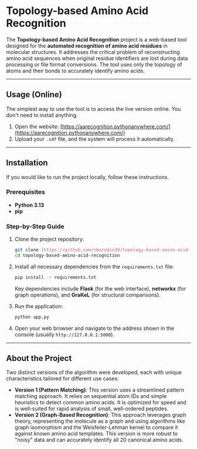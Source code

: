 # Topology-based Amino Acid Recognition

The **Topology-based Amino Acid Recognition** project is a web-based tool designed for the **automated recognition of amino acid residues** in molecular structures. It addresses the critical problem of reconstructing amino acid sequences when original residue identifiers are lost during data processing or file format conversions. The tool uses only the topology of atoms and their bonds to accurately identify amino acids.

---

## Usage (Online)

The simplest way to use the tool is to access the live version online. You don't need to install anything.

1.  Open the website: [https://aarecognition.pythonanywhere.com/](https://aarecognition.pythonanywhere.com/)
2.  Upload your `.sdf` file, and the system will process it automatically.

---

## Installation

If you would like to run the project locally, follow these instructions.

### Prerequisites

* **Python 3.13**
* **pip**

### Step-by-Step Guide

1.  Clone the project repository:
    ```bash
    git clone [https://github.com/nborodin30/topology-based-amino-acid-recognition.git](https://github.com/nborodin30/topology-based-amino-acid-recognition.git)
    cd topology-based-amino-acid-recognition
    ```

2.  Install all necessary dependencies from the `requirements.txt` file:
    ```bash
    pip install -r requirements.txt
    ```
    Key dependencies include **Flask** (for the web interface), **networkx** (for graph operations), and **GraKeL** (for structural comparisons).

3.  Run the application:
    ```bash
    python app.py
    ```

4.  Open your web browser and navigate to the address shown in the console (usually `http://127.0.0.1:5000`).

---

## About the Project

Two distinct versions of the algorithm were developed, each with unique characteristics tailored for different use cases:

* **Version 1 (Pattern Matching)**: This version uses a streamlined pattern matching approach. It relies on sequential atom IDs and simple heuristics to detect common amino acids. It is optimized for speed and is well-suited for rapid analysis of small, well-ordered peptides.
* **Version 2 (Graph-Based Recognition)**: This approach leverages graph theory, representing the molecule as a graph and using algorithms like graph isomorphism and the Weisfeiler-Lehman kernel to compare it against known amino acid templates. This version is more robust to "noisy" data and can accurately identify all 20 canonical amino acids.
